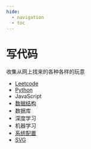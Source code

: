 ```yaml
---
hide:
  - navigation
  - toc
---
```


# 写代码

收集从网上找来的各种各样的玩意

* [Leetcode](leetcode.md)
* [Python](python.md)
* JavaScript
* [数据结构](dsa.md)
* 数据库
* 深度学习
* 机器学习
* [系统配置](configuration.md)
* [SVG](svg.md)
